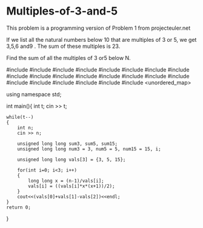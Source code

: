 # Multiples-of-3-and-5
This problem is a programming version of Problem 1 from projecteuler.net

If we list all the natural numbers below 10  that are multiples of 3  or 5, we get 3,5,6 and9 . The sum of these multiples is 23.

Find the sum of all the multiples of 3 or5  below N.

#include <map>
#include <set>
#include <list>
#include <cmath>
#include <ctime>
#include <deque>
#include <queue>
#include <stack>
#include <string>
#include <bitset>
#include <cstdio>
#include <limits>
#include <vector>
#include <climits>
#include <cstring>
#include <cstdlib>
#include <fstream>
#include <numeric>
#include <sstream>
#include <iostream>
#include <algorithm>
#include <unordered_map>

using namespace std;


int main(){
    int t;
    cin >> t;
       
    while(t--)
    {
        int n;
        cin >> n;               
       
        unsigned long long sum3, sum5, sum15;
        unsigned long long num3 = 3, num5 = 5, num15 = 15, i;
        
        unsigned long long vals[3] = {3, 5, 15};
        
        for(int i=0; i<3; i++)
        {
            long long x = (n-1)/vals[i];
            vals[i] = ((vals[i]*x*(x+1))/2);            
        }
        cout<<(vals[0]+vals[1]-vals[2])<<endl;
    }
    return 0;
}

